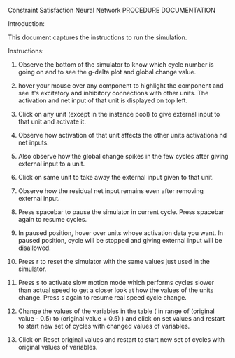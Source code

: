 Constraint Satisfaction Neural Network PROCEDURE DOCUMENTATION

Introduction:

<span id="anchor"></span>This document captures the instructions to run the simulation.

Instructions:

1. Observe the bottom of the simulator to know which cycle number is going on and to see the g-delta plot and global change value. 

2. hover your mouse over any component to highlight the component and see it's excitatory and inhibitory connections with other units. The activation and net input of that unit is displayed on top left. 

3. Click on any unit (except in the instance pool) to give external input to that unit and activate it.

4. Observe how activation of that unit affects the other units activationa nd net inputs.

5. Also observe how the global change spikes in the few cycles after giving external input to a unit.

6. Click on same unit to take away the external input given to that unit.

7. Observe how the residual net input remains even after removing external input.

8. Press spacebar to pause the simulator in current cycle. Press spacebar again to resume cycles.

9. In paused position, hover over units whose activation data you want. In paused position, cycle will be stopped and giving external input will be disallowed.

10. Press r to reset the simulator with the same values just used in the simulator. 

11. Press s to activate slow motion mode which performs cycles slower than actual speed to get a closer look at how the values of the units change. Press s again to resume real speed cycle change.

12. Change the values of the variables in the table ( in range of (original value - 0.5) to (original value + 0.5) ) and click on set values and restart to start new set of cycles with changed values of variables.

13. Click on Reset original values and restart to start new set of cycles with original values of variables.

